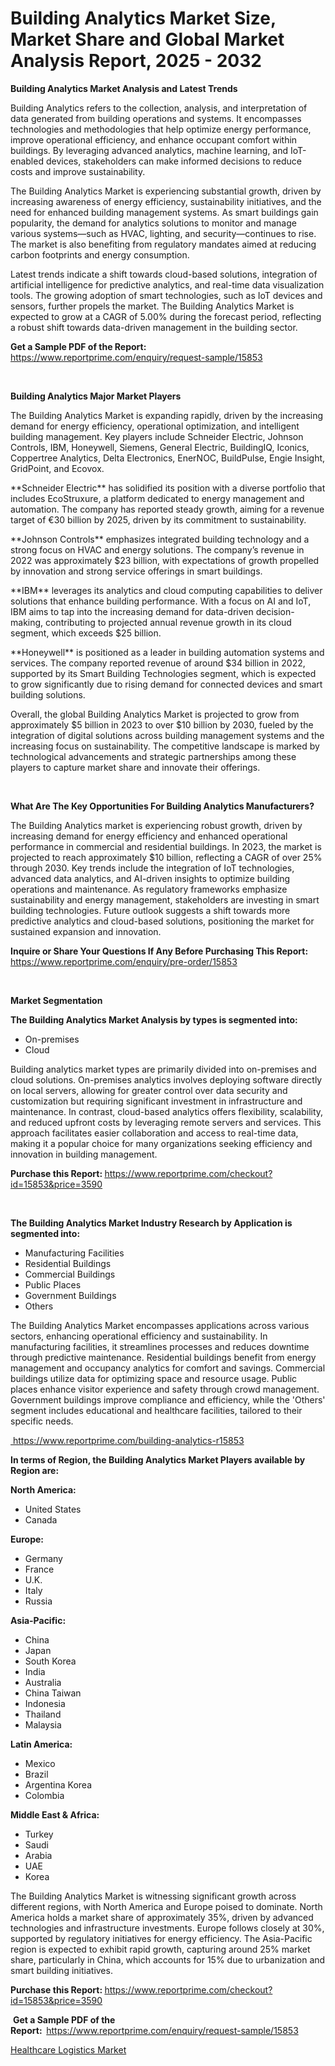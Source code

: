 <p><h1>Building Analytics Market Size, Market Share and Global Market Analysis Report, 2025 - 2032</h1></p><p><strong>Building Analytics Market Analysis and Latest Trends</strong></p>
<p><p>Building Analytics refers to the collection, analysis, and interpretation of data generated from building operations and systems. It encompasses technologies and methodologies that help optimize energy performance, improve operational efficiency, and enhance occupant comfort within buildings. By leveraging advanced analytics, machine learning, and IoT-enabled devices, stakeholders can make informed decisions to reduce costs and improve sustainability.</p><p>The Building Analytics Market is experiencing substantial growth, driven by increasing awareness of energy efficiency, sustainability initiatives, and the need for enhanced building management systems. As smart buildings gain popularity, the demand for analytics solutions to monitor and manage various systems—such as HVAC, lighting, and security—continues to rise. The market is also benefiting from regulatory mandates aimed at reducing carbon footprints and energy consumption.</p><p>Latest trends indicate a shift towards cloud-based solutions, integration of artificial intelligence for predictive analytics, and real-time data visualization tools. The growing adoption of smart technologies, such as IoT devices and sensors, further propels the market. The Building Analytics Market is expected to grow at a CAGR of 5.00% during the forecast period, reflecting a robust shift towards data-driven management in the building sector.</p></p>
<p><strong>Get a Sample PDF of the Report:&nbsp;</strong> <a href="https://www.reportprime.com/enquiry/request-sample/15853?utm_campaign=3579&utm_medium=2&utm_source=Github&utm_content=ia&utm_term=20032025&utm_id=building-analytics">https://www.reportprime.com/enquiry/request-sample/15853</a></p>
<p>&nbsp;</p>
<p><strong>Building Analytics Major Market Players</strong></p>
<p><p>The Building Analytics Market is expanding rapidly, driven by the increasing demand for energy efficiency, operational optimization, and intelligent building management. Key players include Schneider Electric, Johnson Controls, IBM, Honeywell, Siemens, General Electric, BuildingIQ, Iconics, Coppertree Analytics, Delta Electronics, EnerNOC, BuildPulse, Engie Insight, GridPoint, and Ecovox.</p><p>**Schneider Electric** has solidified its position with a diverse portfolio that includes EcoStruxure, a platform dedicated to energy management and automation. The company has reported steady growth, aiming for a revenue target of €30 billion by 2025, driven by its commitment to sustainability.</p><p>**Johnson Controls** emphasizes integrated building technology and a strong focus on HVAC and energy solutions. The company’s revenue in 2022 was approximately $23 billion, with expectations of growth propelled by innovation and strong service offerings in smart buildings.</p><p>**IBM** leverages its analytics and cloud computing capabilities to deliver solutions that enhance building performance. With a focus on AI and IoT, IBM aims to tap into the increasing demand for data-driven decision-making, contributing to projected annual revenue growth in its cloud segment, which exceeds $25 billion.</p><p>**Honeywell** is positioned as a leader in building automation systems and services. The company reported revenue of around $34 billion in 2022, supported by its Smart Building Technologies segment, which is expected to grow significantly due to rising demand for connected devices and smart building solutions.</p><p>Overall, the global Building Analytics Market is projected to grow from approximately $5 billion in 2023 to over $10 billion by 2030, fueled by the integration of digital solutions across building management systems and the increasing focus on sustainability. The competitive landscape is marked by technological advancements and strategic partnerships among these players to capture market share and innovate their offerings.</p></p>
<p>&nbsp;</p>
<p><strong>What Are The Key Opportunities For Building Analytics Manufacturers?</strong></p>
<p><p>The Building Analytics market is experiencing robust growth, driven by increasing demand for energy efficiency and enhanced operational performance in commercial and residential buildings. In 2023, the market is projected to reach approximately $10 billion, reflecting a CAGR of over 25% through 2030. Key trends include the integration of IoT technologies, advanced data analytics, and AI-driven insights to optimize building operations and maintenance. As regulatory frameworks emphasize sustainability and energy management, stakeholders are investing in smart building technologies. Future outlook suggests a shift towards more predictive analytics and cloud-based solutions, positioning the market for sustained expansion and innovation.</p></p>
<p><strong>Inquire or Share Your Questions If Any Before Purchasing This Report:</strong> <a href="https://www.reportprime.com/enquiry/pre-order/15853?utm_campaign=3579&utm_medium=2&utm_source=Github&utm_content=ia&utm_term=20032025&utm_id=building-analytics">https://www.reportprime.com/enquiry/pre-order/15853</a></p>
<p>&nbsp;</p>
<p><strong>Market Segmentation</strong></p>
<p><strong>The Building Analytics Market Analysis by types is segmented into:</strong></p>
<p><ul><li>On-premises</li><li>Cloud</li></ul></p>
<p><p>Building analytics market types are primarily divided into on-premises and cloud solutions. On-premises analytics involves deploying software directly on local servers, allowing for greater control over data security and customization but requiring significant investment in infrastructure and maintenance. In contrast, cloud-based analytics offers flexibility, scalability, and reduced upfront costs by leveraging remote servers and services. This approach facilitates easier collaboration and access to real-time data, making it a popular choice for many organizations seeking efficiency and innovation in building management.</p></p>
<p><strong>Purchase this Report:&nbsp;</strong><a href="https://www.reportprime.com/checkout?id=15853&price=3590&utm_campaign=3579&utm_medium=2&utm_source=Github&utm_content=ia&utm_term=20032025&utm_id=building-analytics">https://www.reportprime.com/checkout?id=15853&price=3590</a></p>
<p>&nbsp;</p>
<p><strong>The Building Analytics Market Industry Research by Application is segmented into:</strong></p>
<p><ul><li>Manufacturing Facilities</li><li>Residential Buildings</li><li>Commercial Buildings</li><li>Public Places</li><li>Government Buildings</li><li>Others</li></ul></p>
<p><p>The Building Analytics Market encompasses applications across various sectors, enhancing operational efficiency and sustainability. In manufacturing facilities, it streamlines processes and reduces downtime through predictive maintenance. Residential buildings benefit from energy management and occupancy analytics for comfort and savings. Commercial buildings utilize data for optimizing space and resource usage. Public places enhance visitor experience and safety through crowd management. Government buildings improve compliance and efficiency, while the 'Others' segment includes educational and healthcare facilities, tailored to their specific needs.</p></p>
<p><a href="https://www.reportprime.com/building-analytics-r15853?utm_campaign=3579&utm_medium=2&utm_source=Github&utm_content=ia&utm_term=20032025&utm_id=building-analytics">&nbsp;https://www.reportprime.com/building-analytics-r15853</a></p>
<p><strong>In terms of Region, the Building Analytics Market Players available by Region are:</strong></p>
<p>
    <p> <strong> North America: </strong>
        <ul>
            <li>United States</li>
            <li>Canada</li>
        </ul>
        </p> 
    <p> <strong> Europe: </strong>
        <ul>
            <li>Germany</li>
            <li>France</li>
            <li>U.K.</li>
            <li>Italy</li>
            <li>Russia</li>
        </ul>
        </p> 
    <p> <strong> Asia-Pacific: </strong>
        <ul>
            <li>China</li>
            <li>Japan</li>
            <li>South Korea</li>
            <li>India</li>
            <li>Australia</li>
            <li>China Taiwan</li>
            <li>Indonesia</li>
            <li>Thailand</li>
            <li>Malaysia</li>
        </ul>
        </p> 
    <p> <strong> Latin America: </strong>
        <ul>
            <li>Mexico</li>
            <li>Brazil</li>
            <li>Argentina Korea</li>
            <li>Colombia</li>
        </ul>
        </p> 
    <p> <strong> Middle East & Africa: </strong>
        <ul>
            <li>Turkey</li>
            <li>Saudi</li>
            <li>Arabia</li>
            <li>UAE</li>
            <li>Korea</li>
        </ul>
    </p>
    </p>
<p><p>The Building Analytics Market is witnessing significant growth across different regions, with North America and Europe poised to dominate. North America holds a market share of approximately 35%, driven by advanced technologies and infrastructure investments. Europe follows closely at 30%, supported by regulatory initiatives for energy efficiency. The Asia-Pacific region is expected to exhibit rapid growth, capturing around 25% market share, particularly in China, which accounts for 15% due to urbanization and smart building initiatives.</p></p>
<p><strong>Purchase this Report: </strong><a href="https://www.reportprime.com/checkout?id=15853&price=3590&utm_campaign=3579&utm_medium=2&utm_source=Github&utm_content=ia&utm_term=20032025&utm_id=building-analytics">https://www.reportprime.com/checkout?id=15853&price=3590</a></p>
<p>&nbsp;<strong>Get a Sample PDF of the Report:&nbsp;&nbsp;</strong><a href="https://www.reportprime.com/enquiry/request-sample/15853?utm_campaign=3579&utm_medium=2&utm_source=Github&utm_content=ia&utm_term=20032025&utm_id=building-analytics">https://www.reportprime.com/enquiry/request-sample/15853</a></p>
<p><strong></strong></p>
<p><p><a href="https://github.com/lateshab69/Market-Research-Report-List-1/blob/main/healthcare-logistics-market.md?utm_campaign=3579&utm_medium=2&utm_source=Github&utm_content=ia&utm_term=20032025&utm_id=building-analytics">Healthcare Logistics Market</a></p></p>